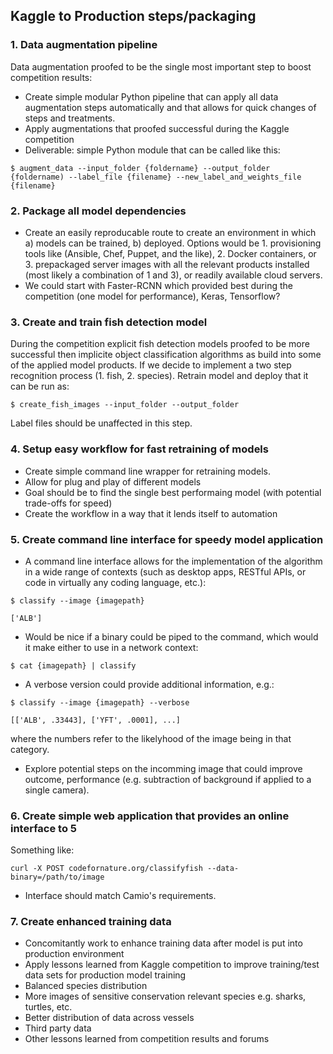## Kaggle to Production steps/packaging

### 1. Data augmentation pipeline

Data augmentation proofed to be the single most important step to boost competition results:

- Create simple modular Python pipeline that can apply all data augmentation steps automatically and that allows for quick changes of steps and treatments.
- Apply augmentations that proofed successful during the Kaggle competition
- Deliverable: simple Python module that can be called like this:

```
$ augment_data --input_folder {foldername} --output_folder {foldername) --label_file {filename} --new_label_and_weights_file {filename} 
```

### 2. Package all model dependencies 

- Create an easily reproducable route to create an environment in which a) models can be trained, b) deployed. Options would be 1. provisioning tools like (Ansible, Chef, Puppet, and the like), 2. Docker containers, or 3. prepackaged server images with all the relevant products installed (most likely a combination of 1 and 3), or readily available cloud servers.
- We could start with Faster-RCNN which provided best during the competition (one model for performance), Keras, Tensorflow?

### 3. Create and train fish detection model

During the competition explicit fish detection models proofed to be more successful then implicite object classification algorithms as build into some of the applied model products. If we decide to implement a two step recognition process (1. fish, 2. species). Retrain model and deploy that it can be run as:

```
$ create_fish_images --input_folder --output_folder
```

Label files should be unaffected in this step.

### 4. Setup easy workflow for fast retraining of models

- Create simple command line wrapper for retraining models.
- Allow for plug and play of different models
- Goal should be to find the single best performaing model (with potential trade-offs for speed)
- Create the workflow in a way that it lends itself to automation

### 5. Create command line interface for speedy model application

- A command line interface allows for the implementation of the algorithm in a wide range of contexts (such as desktop apps, RESTful APIs, or code in virtually any coding language, etc.): 

```
$ classify --image {imagepath}

['ALB']
```

- Would be nice if a binary could be piped to the command, which would it make either to use in a network context: 

```
$ cat {imagepath} | classify
```

- A verbose version could provide additional information, e.g.:

```
$ classify --image {imagepath} --verbose

[['ALB', .33443], ['YFT', .0001], ...]
```

where the numbers refer to the likelyhood of the image being in that category.

- Explore potential steps on the incomming image that could improve outcome, performance (e.g. subtraction of background if applied to a single camera).

### 6. Create simple web application that provides an online interface to 5

Something like:

```
curl -X POST codefornature.org/classifyfish --data-binary=/path/to/image  
```

- Interface should match Camio's requirements.

### 7. Create enhanced training data
- Concomitantly work to enhance training data after model is put into production environment 
- Apply lessons learned from Kaggle competition to improve training/test data sets for production model training 
- Balanced species distribution
- More images of sensitive conservation relevant species e.g. sharks, turtles, etc.
- Better distribution of data across vessels
- Third party data
- Other lessons learned from competition results and forums
